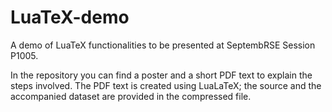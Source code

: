 # LuaTeX-demo
A demo of LuaTeX functionalities to be presented at SeptembRSE Session P1005.

In the repository you can find a poster and a short PDF text to explain the steps involved. The PDF text is created using LuaLaTeX; the source and the accompanied dataset are provided in the compressed file.
